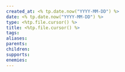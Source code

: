```yaml
---
created_at: <% tp.date.now("YYYY-MM-DD") %>
date: <% tp.date.now("YYYY-MM-DD") %>
type: <%tp.file.cursor() %>
title: <%tp.file.cursor() %>
tags:
aliases: 
parents: 
children: 
supports: 
enemies:
---
```

